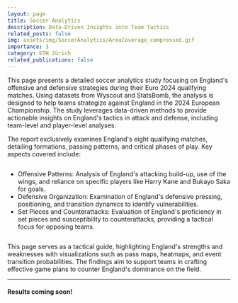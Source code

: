 ```yaml
---
layout: page
title: Soccer Analytics
description: Data-Driven Insights into Team Tactics 
related_posts: false
img: assets/img/SoccerAnalytics/AreaCoverage_compressed.gif
importance: 3
category: ETH Zürich
related_publications: false
---
```


This page presents a detailed soccer analytics study focusing on England's offensive and defensive strategies during their Euro 2024 qualifying matches. Using datasets from Wyscout and StatsBomb, the analysis is designed to help teams strategize against England in the 2024 European Championship. The study leverages data-driven methods to provide actionable insights on England's tactics in attack and defense, including team-level and player-level analyses.

The report exclusively examines England's eight qualifying matches, detailing formations, passing patterns, and critical phases of play. Key aspects covered include:
<div style="display: flex; align-items: center; justify-content: center; gap: 20px;">
  <div style="flex: 1; max-width: 100%;">
    <ul>
      <li>Offensive Patterns: Analysis of England's attacking build-up, use of the wings, and reliance on specific players like Harry Kane and Bukayo Saka for goals.</li>
      <li>Defensive Organization: Examination of England's defensive pressing, positioning, and transition dynamics to identify vulnerabilities.</li>
      <li>Set Pieces and Counterattacks: Evaluation of England's proficiency in set pieces and susceptibility to counterattacks, providing a tactical focus for opposing teams.</li>
    </ul>
  </div>
</div>


This page serves as a tactical guide, highlighting England's strengths and weaknesses with visualizations such as pass maps, heatmaps, and event transition probabilities. The findings aim to support teams in crafting effective game plans to counter England's dominance on the field.

---

#### Results coming soon!
